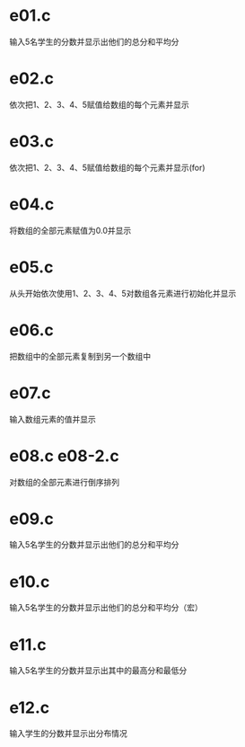 # e01.c
输入5名学生的分数并显示出他们的总分和平均分

# e02.c
依次把1、2、3、4、5赋值给数组的每个元素并显示

# e03.c
依次把1、2、3、4、5赋值给数组的每个元素并显示(for)

# e04.c
将数组的全部元素赋值为0.0并显示

# e05.c
从头开始依次使用1、2、3、4、5对数组各元素进行初始化并显示

# e06.c
把数组中的全部元素复制到另一个数组中

# e07.c
输入数组元素的值并显示

# e08.c e08-2.c
对数组的全部元素进行倒序排列

# e09.c
输入5名学生的分数并显示出他们的总分和平均分

# e10.c
输入5名学生的分数并显示出他们的总分和平均分（宏）

# e11.c
输入5名学生的分数并显示出其中的最高分和最低分

# e12.c
输入学生的分数并显示出分布情况
